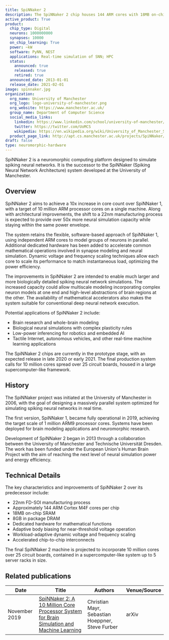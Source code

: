 ```yaml
---
title: SpiNNaker 2
description: The SpiNNaker 2 chip houses 144 ARM cores with 18MB on-chip SRAM, 8GB DRAM, and dedicated math accelerators. Manufactured in 22nm, it employs body biasing and DVFS for adaptive near-threshold operation down to 0.4V, enabling a 50x increase in neural simulation capacity per watt over SpiNNaker 1.
active_product: True
product:
  chip_type: Digital
  neurons: 1000000000
  synapses: 10000
  on_chip_learning: True
  power: ~kW
  software: PyNN, NEST
  applications: Real-time simulation of SNN; HPC
  status:
    announced: true
    released: true
    retired: true
  announced_date: 2013-01-01
  release_date: 2021-02-01
image: spinnaker.jpg
organization:
  org_name: University of Manchester
  org_logo: logo-university-of-manchester.png
  org_website: https://www.manchester.ac.uk/
  group_name: Department of Computer Science
  social_media_links:
    linkedin: https://www.linkedin.com/school/university-of-manchester/
    twitter: https://twitter.com/UoMCS
    wikipedia: https://en.wikipedia.org/wiki/University_of_Manchester_School_of_Computer_Science
  product_page_link: http://apt.cs.manchester.ac.uk/projects/SpiNNaker/ 
draft: false
type: neuromorphic-hardware
---
```


SpiNNaker 2 is a neuromorphic computing platform designed to simulate spiking neural networks. It is the successor to the SpiNNaker (Spiking Neural Network Architecture) system developed at the University of Manchester. 

## Overview

SpiNNaker 2 aims to achieve a 10x increase in core count over SpiNNaker 1, with a target of 10 million ARM processor cores on a single machine. Along with architectural improvements, the shift to a 22nm manufacturing process is expected to provide over 50x more neural simulation capacity while staying within the same power envelope.

The system retains the flexible, software-based approach of SpiNNaker 1, using independent ARM cores to model groups of neurons in parallel. Additional dedicated hardware has been added to accelerate common mathematical operations involved in synapse modeling and neural simulation. Dynamic voltage and frequency scaling techniques allow each core to scale its performance to match instantaneous load, optimizing the power efficiency.

The improvements in SpiNNaker 2 are intended to enable much larger and more biologically detailed spiking neural network simulations. The increased capacity could allow multiscale modeling incorporating complex neuron models at one end and high-level abstractions of brain regions at the other. The availability of mathematical accelerators also makes the system suitable for conventional deep neural network execution.

Potential applications of SpiNNaker 2 include:

- Brain research and whole-brain modeling
- Biological neural simulations with complex plasticity rules
- Low-power inferencing for robotics and embedded AI
- Tactile Internet, autonomous vehicles, and other real-time machine learning applications

The SpiNNaker 2 chips are currently in the prototype stage, with an expected release in late 2020 or early 2021. The final production system calls for 10 million cores spread over 25 circuit boards, housed in a large supercomputer-like framework.

## History

The SpiNNaker project was initiated at the University of Manchester in 2006, with the goal of designing a massively parallel system optimized for simulating spiking neural networks in real time. 

The first version, SpiNNaker 1, became fully operational in 2019, achieving the target scale of 1 million ARM9 processor cores. Systems have been deployed for brain modeling applications and neuromorphic research.

Development of SpiNNaker 2 began in 2013 through a collaboration between the University of Manchester and Technische Universität Dresden. The work has been funded under the European Union's Human Brain Project with the aim of reaching the next level of neural simulation power and energy efficiency.

## Technical Details

The key characteristics and improvements of SpiNNaker 2 over its predecessor include:

- 22nm FD-SOI manufacturing process
- Approximately 144 ARM Cortex M4F cores per chip 
- 18MB on-chip SRAM
- 8GB in package DRAM  
- Dedicated hardware for mathematical functions
- Adaptive body biasing for near-threshold voltage operation
- Workload-adaptive dynamic voltage and frequency scaling
- Accelerated chip-to-chip interconnects

The final SpiNNaker 2 machine is projected to incorporate 10 million cores over 25 circuit boards, contained in a supercomputer-like system up to 5 server racks in size.

## Related publications
| Date | Title | Authors  | Venue/Source |
|------|-------|----------|------------- |
| November 2019 | [SpiNNaker 2: A 10 Million Core Processor System for Brain Simulation and Machine Learning](https://arxiv.org/abs/1911.02385) | Christian Mayr, Sebastian Hoeppner, Steve Furber |  arXiv |
